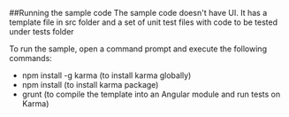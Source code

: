 ##Running the sample code
The sample code doesn't have UI. It has a template file in src folder and a set of unit test files with code to be tested under tests folder

To run the sample, open a command prompt and execute the following commands:

 -  npm install -g karma (to install karma globally)
 -  npm install (to install karma package)
 -  grunt (to compile the template into an Angular module and run tests on Karma)